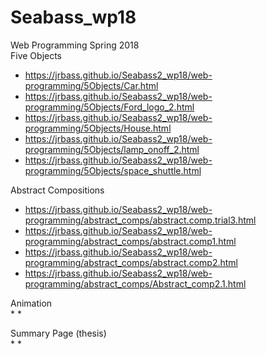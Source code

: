 # Seabass_wp18
Web Programming Spring 2018</br>
Five Objects
* https://jrbass.github.io/Seabass2_wp18/web-programming/5Objects/Car.html
* https://jrbass.github.io/Seabass2_wp18/web-programming/5Objects/Ford_logo_2.html
* https://jrbass.github.io/Seabass2_wp18/web-programming/5Objects/House.html
* https://jrbass.github.io/Seabass2_wp18/web-programming/5Objects/lamp_onoff_2.html
* https://jrbass.github.io/Seabass2_wp18/web-programming/5Objects/space_shuttle.html

Abstract Compositions</br>
* https://jrbass.github.io/Seabass2_wp18/web-programming/abstract_comps/abstract.comp.trial3.html
* https://jrbass.github.io/Seabass2_wp18/web-programming/abstract_comps/abstract.comp1.html
* https://jrbass.github.io/Seabass2_wp18/web-programming/abstract_comps/abstract.comp2.html
* https://jrbass.github.io/Seabass2_wp18/web-programming/abstract_comps/Abstract_comp2.1.html

Animation</br>
*
*

Summary Page (thesis)</br>
*
* 
